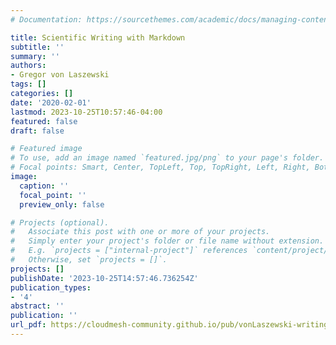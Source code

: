 ```yaml
---
# Documentation: https://sourcethemes.com/academic/docs/managing-content/

title: Scientific Writing with Markdown
subtitle: ''
summary: ''
authors:
- Gregor von Laszewski
tags: []
categories: []
date: '2020-02-01'
lastmod: 2023-10-25T10:57:46-04:00
featured: false
draft: false

# Featured image
# To use, add an image named `featured.jpg/png` to your page's folder.
# Focal points: Smart, Center, TopLeft, Top, TopRight, Left, Right, BottomLeft, Bottom, BottomRight.
image:
  caption: ''
  focal_point: ''
  preview_only: false

# Projects (optional).
#   Associate this post with one or more of your projects.
#   Simply enter your project's folder or file name without extension.
#   E.g. `projects = ["internal-project"]` references `content/project/deep-learning/index.md`.
#   Otherwise, set `projects = []`.
projects: []
publishDate: '2023-10-25T14:57:46.736254Z'
publication_types:
- '4'
abstract: ''
publication: ''
url_pdf: https://cloudmesh-community.github.io/pub/vonLaszewski-writing.pdf
---
```

